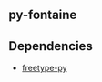 py-fontaine
-----------


Dependencies
------------

* [freetype-py](http://code.google.com/p/freetype-py/)

